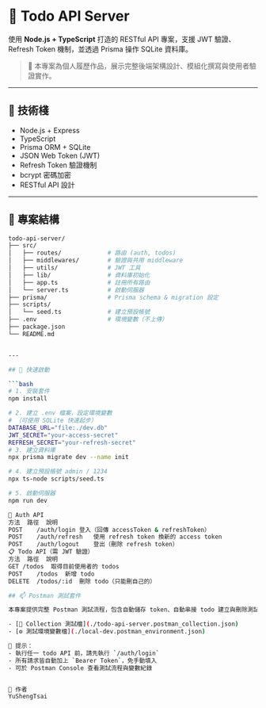 # 📝 Todo API Server

使用 **Node.js + TypeScript** 打造的 RESTful API 專案，支援 JWT 驗證、Refresh Token 機制，並透過 Prisma 操作 SQLite 資料庫。

> 📌 本專案為個人履歷作品，展示完整後端架構設計、模組化撰寫與使用者驗證實作。

---

## 🔧 技術棧

- Node.js + Express
- TypeScript
- Prisma ORM + SQLite
- JSON Web Token (JWT)
- Refresh Token 驗證機制
- bcrypt 密碼加密
- RESTful API 設計

---

## 📂 專案結構

```bash
todo-api-server/
├── src/
│   ├── routes/             # 路由 (auth, todos)
│   ├── middlewares/        # 驗證與共用 middleware
│   ├── utils/              # JWT 工具
│   ├── lib/                # 資料庫初始化
│   ├── app.ts              # 註冊所有路由
│   └── server.ts           # 啟動伺服器
├── prisma/                 # Prisma schema & migration 設定
├── scripts/
│   └── seed.ts             # 建立預設帳號
├── .env                    # 環境變數（不上傳）
├── package.json
└── README.md


---

## 🚀 快速啟動

```bash
# 1. 安裝套件
npm install

# 2. 建立 .env 檔案，設定環境變數
# （可使用 SQLite 快速起步）
DATABASE_URL="file:./dev.db"
JWT_SECRET="your-access-secret"
REFRESH_SECRET="your-refresh-secret"
# 3. 建立資料庫
npx prisma migrate dev --name init

# 4. 建立預設帳號 admin / 1234
npx ts-node scripts/seed.ts

# 5. 啟動伺服器
npm run dev

🔐 Auth API
方法	路徑	說明
POST	/auth/login	登入（回傳 accessToken & refreshToken）
POST	/auth/refresh	使用 refresh token 換新的 access token
POST	/auth/logout	登出（刪除 refresh token）
📋 Todo API（需 JWT 驗證）
方法	路徑	說明
GET	/todos	取得目前使用者的 todos
POST	/todos	新增 todo
DELETE	/todos/:id	刪除 todo（只能刪自己的）

## 📫 Postman 測試套件

本專案提供完整 Postman 測試流程，包含自動儲存 token、自動串接 todo 建立與刪除測試：

- [🔄 Collection 測試檔](./todo-api-server.postman_collection.json)
- [⚙️ 測試環境變數檔](./local-dev.postman_environment.json)

📌 提示：
- 執行任一 todo API 前，請先執行 `/auth/login`
- 所有請求皆自動加上 `Bearer Token`，免手動填入
- 可於 Postman Console 查看測試流程與變數紀錄


👤 作者
YuShengTsai
